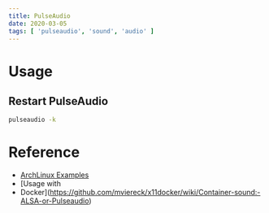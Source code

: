 ```yaml
---
title: PulseAudio
date: 2020-03-05
tags: [ 'pulseaudio', 'sound', 'audio' ]
---
```


# Usage

## Restart PulseAudio

```bash
pulseaudio -k
```

# Reference

* [ArchLinux Examples](https://wiki.archlinux.org/index.php/PulseAudio/Examples)
* [Usage with
* Docker](https://github.com/mviereck/x11docker/wiki/Container-sound:-ALSA-or-Pulseaudio)
